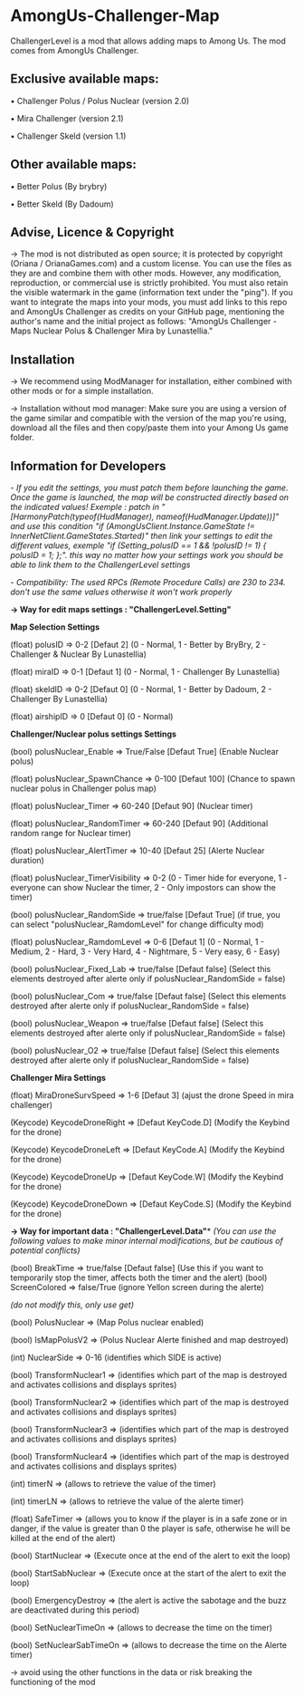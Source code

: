 # AmongUs-Challenger-Map

ChallengerLevel is a mod that allows adding maps to Among Us. The mod comes from AmongUs Challenger.

## Exclusive available maps:

• Challenger Polus / Polus Nuclear (version 2.0)

• Mira Challenger (version 2.1)

• Challenger Skeld (version 1.1)


## Other available maps:

• Better Polus (By brybry)

• Better Skeld (By Dadoum)


## Advise, Licence & Copyright

-> The mod is not distributed as open source; it is protected by copyright (Oriana / OrianaGames.com) and a custom license. You can use the files as they are and combine them with other mods. However, any modification, reproduction, or commercial use is strictly prohibited. You must also retain the visible watermark in the game (information text under the "ping"). If you want to integrate the maps into your mods, you must add links to this repo and AmongUs Challenger as credits on your GitHub page, mentioning the author's name and the initial project as follows: "AmongUs Challenger - Maps Nuclear Polus & Challenger Mira by Lunastellia."

## Installation

-> We recommend using ModManager for installation, either combined with other mods or for a simple installation.

-> Installation without mod manager: Make sure you are using a version of the game similar and compatible with the version of the map you're using, download all the files and then copy/paste them into your Among Us game folder.


## Information for Developers

*- If you edit the settings, you must patch them before launching the game. Once the game is launched, the map will be constructed directly based on the indicated values!
Exemple : patch in " [HarmonyPatch(typeof(HudManager), nameof(HudManager.Update))]" and use this condition "if (AmongUsClient.Instance.GameState != InnerNetClient.GameStates.Started)" then link your settings to edit the different values, exemple "if (Setting_polusID == 1 && !polusID != 1) { polusID = 1; };". this way no matter how your settings work you should be able to link them to the ChallengerLevel settings*

*- Compatibility: The used RPCs (Remote Procedure Calls) are 230 to 234. don't use the same values ​​otherwise it won't work properly*

**-> Way for edit maps settings : "ChallengerLevel.Setting"**

**Map Selection Settings**

(float) polusID => 0-2 [Defaut 2] (0 - Normal, 1 - Better by BryBry, 2 - Challenger & Nuclear By Lunastellia)

(float) miraID => 0-1 [Defaut 1] (0 - Normal, 1 - Challenger By Lunastellia)

(float) skeldID => 0-2 [Defaut 0] (0 - Normal, 1 - Better by Dadoum, 2 - Challenger By Lunastellia)

(float) airshipID => 0 [Defaut 0] (0 - Normal)

**Challenger/Nuclear polus settings Settings**

(bool) polusNuclear_Enable => True/False [Defaut True] (Enable Nuclear polus)

(float) polusNuclear_SpawnChance => 0-100 [Defaut 100] (Chance to spawn nuclear polus in Challenger polus map)

(float) polusNuclear_Timer => 60-240 [Defaut 90] (Nuclear timer)

(float) polusNuclear_RandomTimer => 60-240 [Defaut 90] (Additional random range for Nuclear timer)

(float) polusNuclear_AlertTimer => 10-40 [Defaut 25] (Alerte Nuclear duration)

(float) polusNuclear_TimerVisibility => 0-2 (0 - Timer hide for everyone, 1 - everyone can show Nuclear the  timer, 2 - Only impostors can show the timer)

(bool) polusNuclear_RandomSide => true/false [Defaut True] (if true, you can select "polusNuclear_RamdomLevel" for change difficulty mod)

(float) polusNuclear_RamdomLevel => 0-6 [Defaut 1] (0 - Normal, 1 - Medium, 2 - Hard, 3 - Very Hard, 4 - Nightmare, 5 - Very easy, 6 - Easy)

(bool) polusNuclear_Fixed_Lab => true/false [Defaut false] (Select this elements destroyed after alerte only if polusNuclear_RandomSide = false)

(bool) polusNuclear_Com => true/false [Defaut false] (Select this elements destroyed after alerte only if polusNuclear_RandomSide = false)

(bool) polusNuclear_Weapon => true/false [Defaut false] (Select this elements destroyed after alerte only if polusNuclear_RandomSide = false)

(bool) polusNuclear_O2 => true/false [Defaut false] (Select this elements destroyed after alerte only if polusNuclear_RandomSide = false)


**Challenger Mira Settings**

(float) MiraDroneSurvSpeed => 1-6 [Defaut 3] (ajust the drone Speed in mira challenger)

(Keycode) KeycodeDroneRight => [Defaut KeyCode.D] (Modify the Keybind for the drone)

(Keycode) KeycodeDroneLeft => [Defaut KeyCode.A] (Modify the Keybind for the drone)

(Keycode) KeycodeDroneUp => [Defaut KeyCode.W] (Modify the Keybind for the drone)

(Keycode) KeycodeDroneDown => [Defaut KeyCode.S] (Modify the Keybind for the drone)


**-> Way for important data : "ChallengerLevel.Data"***
*(You can use the following values to make minor internal modifications, but be cautious of potential conflicts)*


(bool) BreakTime => true/false [Defaut false] (Use this if you want to temporarily stop the timer, affects both the timer and the alert)
(bool) ScreenColored => false/True (ignore Yellon screen during the alerte)


*(do not modify this, only use get)*


(bool) PolusNuclear => (Map Polus nuclear enabled)

(bool) IsMapPolusV2 => (Polus Nuclear Alerte finished and map destroyed)

(int) NuclearSide => 0-16 (identifies which SIDE is active) 

(bool) TransformNuclear1 => (identifies which part of the map is destroyed and activates collisions and displays sprites)

(bool) TransformNuclear2 => (identifies which part of the map is destroyed and activates collisions and displays sprites)

(bool) TransformNuclear3 => (identifies which part of the map is destroyed and activates collisions and displays sprites)

(bool) TransformNuclear4 => (identifies which part of the map is destroyed and activates collisions and displays sprites)

      
(int) timerN => (allows to retrieve the value of the timer)

(int) timerLN => (allows to retrieve the value of the alerte timer)

(float) SafeTimer => (allows you to know if the player is in a safe zone or in danger, if the value is greater than 0 the player is safe, otherwise he will be killed at the end of the alert)

   
(bool) StartNuclear =>  (Execute once at the end of the alert to exit the loop)

(bool) StartSabNuclear => (Execute once at the start of the alert to exit the loop)

(bool) EmergencyDestroy => (the alert is active the sabotage and the buzz are deactivated during this period)

(bool) SetNuclearTimeOn => (allows to decrease the time on the timer)

(bool) SetNuclearSabTimeOn => (allows to decrease the time on the Alerte timer)


-> avoid using the other functions in the data or risk breaking the functioning of the mod



